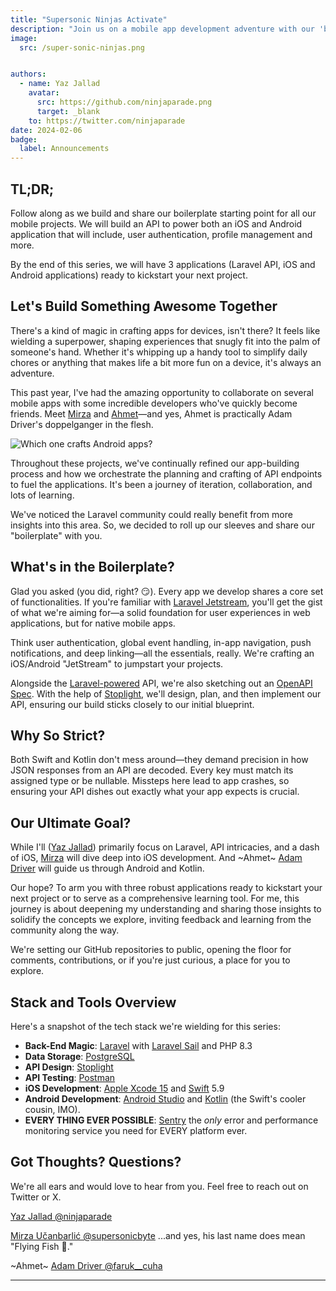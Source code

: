 ```yaml
---
title: "Supersonic Ninjas Activate"
description: "Join us on a mobile app development adventure with our 'boilerplate,' designed to streamline your projects with essential features inspired by Laravel Jetstream, but for iOS/Android. Dive into our journey of crafting, learning, and sharing in the Laravel community alongside developers Mirza and Ahmet. 🚀📱"
image:
  src: /super-sonic-ninjas.png


authors:
  - name: Yaz Jallad
    avatar:
      src: https://github.com/ninjaparade.png
      target: _blank
    to: https://twitter.com/ninjaparade
date: 2024-02-06
badge:
  label: Announcements
---
```

## TL;DR;

Follow along as we build and share our boilerplate starting point for all our mobile projects. We will build an API to power both an iOS and Android application that will include, user authentication, profile management and more.

By the end of this series, we will have 3 applications (Laravel API, iOS and Android applications) ready to kickstart your next project. 

## Let's Build Something Awesome Together

There's a kind of magic in crafting apps for devices, isn't there? It feels like wielding a superpower, shaping experiences that snugly fit into the palm of someone's hand. Whether it's whipping up a handy tool to simplify daily chores or anything that makes life a bit more fun on a device, it's always an adventure.

This past year, I've had the amazing opportunity to collaborate on several mobile apps with some incredible developers who've quickly become friends. Meet [Mirza](https://twitter.com/supersonicbyte) and [Ahmet](https://twitter.com/faruk__cuha)—and yes, Ahmet is practically Adam Driver's doppelganger in the flesh. 

![Which one crafts Android apps?](which-is-which.png "Spot the difference")

Throughout these projects, we've continually refined our app-building process and how we orchestrate the planning and crafting of API endpoints to fuel the applications. It's been a journey of iteration, collaboration, and lots of learning.

We've noticed the Laravel community could really benefit from more insights into this area. So, we decided to roll up our sleeves and share our "boilerplate" with you.

## What's in the Boilerplate?

Glad you asked (you did, right? 😏). Every app we develop shares a core set of functionalities. If you're familiar with [Laravel Jetstream](https://jetstream.laravel.com/introduction.html), you'll get the gist of what we're aiming for—a solid foundation for user experiences in web applications, but for native mobile apps.

Think user authentication, global event handling, in-app navigation, push notifications, and deep linking—all the essentials, really. We're crafting an iOS/Android "JetStream" to jumpstart your projects.

Alongside the [Laravel-powered](https://laravel.com) API, we're also sketching out an [OpenAPI Spec](https://en.wikipedia.org/wiki/OpenAPI_Specification). With the help of [Stoplight](https://stoplight.io/), we'll design, plan, and then implement our API, ensuring our build sticks closely to our initial blueprint.

## Why So Strict?

Both Swift and Kotlin don't mess around—they demand precision in how JSON responses from an API are decoded. Every key must match its assigned type or be nullable. Missteps here lead to app crashes, so ensuring your API dishes out exactly what your app expects is crucial. 

## Our Ultimate Goal?

While I'll ([Yaz Jallad](https://twitter.com/ninjaparade)) primarily focus on Laravel, API intricacies, and a dash of iOS, [Mirza](https://twitter.com/supersonicbyte) will dive deep into iOS development. And ~Ahmet~ [Adam Driver](https://twitter.com/faruk__cuha) will guide us through Android and Kotlin.

Our hope? To arm you with three robust applications ready to kickstart your next project or to serve as a comprehensive learning tool. For me, this journey is about deepening my understanding and sharing those insights to solidify the concepts we explore, inviting feedback and learning from the community along the way.

We're setting our GitHub repositories to public, opening the floor for comments, contributions, or if you're just curious, a place for you to explore.

## Stack and Tools Overview

Here's a snapshot of the tech stack we're wielding for this series:
- **Back-End Magic**: [Laravel](https://laravel.com) with [Laravel Sail](https://laravel.com/docs/10.x/sail) and PHP 8.3
- **Data Storage**: [PostgreSQL](https://www.postgresql.org)
- **API Design**: [Stoplight](https://stoplight.io/)
- **API Testing**: [Postman](https://www.postman.com/)
- **iOS Development**: [Apple Xcode 15](https://developer.apple.com/xcode/) and [Swift](https://developer.apple.com/swift/) 5.9
- **Android Development**: [Android Studio](https://developer.android.com/studio) and [Kotlin](https://kotlinlang.org/) (the Swift's cooler cousin, IMO).
- **EVERY THING EVER POSSIBLE**: [Sentry](https://sentry.io) the _only_ error and performance monitoring service you need for EVERY platform ever. 

## Got Thoughts? Questions?

We're all ears and would love to hear from you. Feel free to reach out on Twitter or X.

[Yaz Jallad @ninjaparade](https://twitter.com/ninjaparade)

[Mirza Učanbarlić @supersonicbyte](https://twitter.com/supersonicbyte) ...and yes, his last name does mean "Flying Fish 🐠."

~Ahmet~ [Adam Driver @faruk__cuha](https://twitter.com/faruk__cuha) 

---
